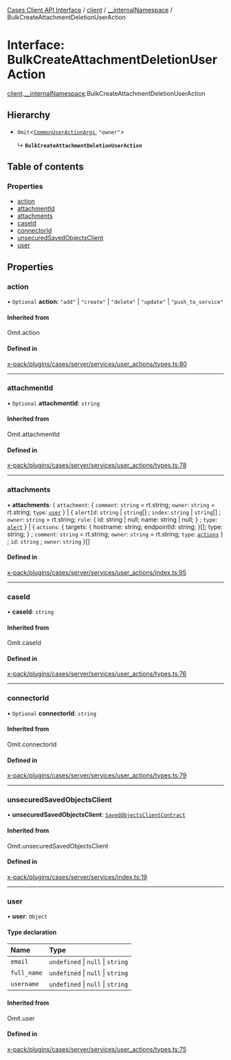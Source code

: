 [Cases Client API Interface](../README.md) / [client](../modules/client.md) / [\_\_internalNamespace](../modules/client.__internalNamespace.md) / BulkCreateAttachmentDeletionUserAction

# Interface: BulkCreateAttachmentDeletionUserAction

[client](../modules/client.md).[__internalNamespace](../modules/client.__internalNamespace.md).BulkCreateAttachmentDeletionUserAction

## Hierarchy

- `Omit`<[`CommonUserActionArgs`](../modules/client.__internalNamespace.md#commonuseractionargs), ``"owner"``\>

  ↳ **`BulkCreateAttachmentDeletionUserAction`**

## Table of contents

### Properties

- [action](client.__internalNamespace.BulkCreateAttachmentDeletionUserAction.md#action)
- [attachmentId](client.__internalNamespace.BulkCreateAttachmentDeletionUserAction.md#attachmentid)
- [attachments](client.__internalNamespace.BulkCreateAttachmentDeletionUserAction.md#attachments)
- [caseId](client.__internalNamespace.BulkCreateAttachmentDeletionUserAction.md#caseid)
- [connectorId](client.__internalNamespace.BulkCreateAttachmentDeletionUserAction.md#connectorid)
- [unsecuredSavedObjectsClient](client.__internalNamespace.BulkCreateAttachmentDeletionUserAction.md#unsecuredsavedobjectsclient)
- [user](client.__internalNamespace.BulkCreateAttachmentDeletionUserAction.md#user)

## Properties

### action

• `Optional` **action**: ``"add"`` \| ``"create"`` \| ``"delete"`` \| ``"update"`` \| ``"push_to_service"``

#### Inherited from

Omit.action

#### Defined in

[x-pack/plugins/cases/server/services/user_actions/types.ts:80](https://github.com/elastic/kibana/blob/06b0f975f60/x-pack/plugins/cases/server/services/user_actions/types.ts#L80)

___

### attachmentId

• `Optional` **attachmentId**: `string`

#### Inherited from

Omit.attachmentId

#### Defined in

[x-pack/plugins/cases/server/services/user_actions/types.ts:78](https://github.com/elastic/kibana/blob/06b0f975f60/x-pack/plugins/cases/server/services/user_actions/types.ts#L78)

___

### attachments

• **attachments**: { `attachment`: { `comment`: `string` = rt.string; `owner`: `string` = rt.string; `type`: [`user`](../modules/client.__internalNamespace.md#user)  } \| { `alertId`: `string` \| `string`[] ; `index`: `string` \| `string`[] ; `owner`: `string` = rt.string; `rule`: { id: string \| null; name: string \| null; } ; `type`: [`alert`](../modules/client.__internalNamespace.md#alert)  } \| { `actions`: { targets: { hostname: string; endpointId: string; }[]; type: string; } ; `comment`: `string` = rt.string; `owner`: `string` = rt.string; `type`: [`actions`](../modules/client.__internalNamespace.md#actions)  } ; `id`: `string` ; `owner`: `string`  }[]

#### Defined in

[x-pack/plugins/cases/server/services/user_actions/index.ts:95](https://github.com/elastic/kibana/blob/06b0f975f60/x-pack/plugins/cases/server/services/user_actions/index.ts#L95)

___

### caseId

• **caseId**: `string`

#### Inherited from

Omit.caseId

#### Defined in

[x-pack/plugins/cases/server/services/user_actions/types.ts:76](https://github.com/elastic/kibana/blob/06b0f975f60/x-pack/plugins/cases/server/services/user_actions/types.ts#L76)

___

### connectorId

• `Optional` **connectorId**: `string`

#### Inherited from

Omit.connectorId

#### Defined in

[x-pack/plugins/cases/server/services/user_actions/types.ts:79](https://github.com/elastic/kibana/blob/06b0f975f60/x-pack/plugins/cases/server/services/user_actions/types.ts#L79)

___

### unsecuredSavedObjectsClient

• **unsecuredSavedObjectsClient**: [`SavedObjectsClientContract`](../modules/client.__internalNamespace.md#savedobjectsclientcontract)

#### Inherited from

Omit.unsecuredSavedObjectsClient

#### Defined in

[x-pack/plugins/cases/server/services/index.ts:19](https://github.com/elastic/kibana/blob/06b0f975f60/x-pack/plugins/cases/server/services/index.ts#L19)

___

### user

• **user**: `Object`

#### Type declaration

| Name | Type |
| :------ | :------ |
| `email` | `undefined` \| ``null`` \| `string` |
| `full_name` | `undefined` \| ``null`` \| `string` |
| `username` | `undefined` \| ``null`` \| `string` |

#### Inherited from

Omit.user

#### Defined in

[x-pack/plugins/cases/server/services/user_actions/types.ts:75](https://github.com/elastic/kibana/blob/06b0f975f60/x-pack/plugins/cases/server/services/user_actions/types.ts#L75)
